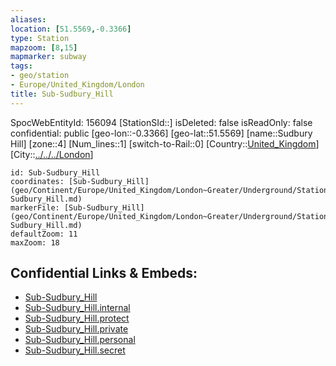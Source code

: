 ```yaml
---
aliases: 
location: [51.5569,-0.3366]
type: Station 
mapzoom: [8,15] 
mapmarker: subway 
tags:
- geo/station
- Europe/United_Kingdom/London
title: Sub-Sudbury_Hill
---
```

SpocWebEntityId: 156094
[StationSId::]
isDeleted: false
isReadOnly: false
confidential: public
[geo-lon::-0.3366]
[geo-lat::51.5569]
[name::Sudbury Hill]
[zone::4]
[Num_lines::1]
[switch-to-Rail::0]
[Country::[United_Kingdom](geo/Continent/Europe/United_Kingdom.md)]
[City::[../../../London](../../../London)]


```leaflet
id: Sub-Sudbury_Hill
coordinates: [Sub-Sudbury_Hill](geo/Continent/Europe/United_Kingdom/London~Greater/Underground/Station/Sub-Sudbury_Hill.md)
markerFile: [Sub-Sudbury_Hill](geo/Continent/Europe/United_Kingdom/London~Greater/Underground/Station/Sub-Sudbury_Hill.md)
defaultZoom: 11 
maxZoom: 18
```


## Confidential Links & Embeds: 
- [Sub-Sudbury_Hill](../../../../../../../../_public/geo/Continent/Europe/United_Kingdom/London~Greater/Underground/Station/Sub-Sudbury_Hill.md) 
- [Sub-Sudbury_Hill.internal](../../../../../../../../_internal/geo/Continent/Europe/United_Kingdom/London~Greater/Underground/Station/Sub-Sudbury_Hill.internal.md) 
- [Sub-Sudbury_Hill.protect](../../../../../../../../_protect/geo/Continent/Europe/United_Kingdom/London~Greater/Underground/Station/Sub-Sudbury_Hill.protect.md) 
- [Sub-Sudbury_Hill.private](../../../../../../../../_private/geo/Continent/Europe/United_Kingdom/London~Greater/Underground/Station/Sub-Sudbury_Hill.private.md) 
- [Sub-Sudbury_Hill.personal](../../../../../../../../_personal/geo/Continent/Europe/United_Kingdom/London~Greater/Underground/Station/Sub-Sudbury_Hill.personal.md) 
- [Sub-Sudbury_Hill.secret](../../../../../../../../_secret/geo/Continent/Europe/United_Kingdom/London~Greater/Underground/Station/Sub-Sudbury_Hill.secret.md) 

